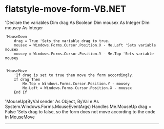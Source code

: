 # flatstyle-move-form-VB.NET

'Declare the variables
    Dim drag As Boolean
    Dim mousex As Integer
    Dim mousey As Integer


    'MouseDown
        drag = True 'Sets the variable drag to true.
        mousex = Windows.Forms.Cursor.Position.X - Me.Left 'Sets variable mousex
        mousey = Windows.Forms.Cursor.Position.Y - Me.Top 'Sets variable mousey


    'MouseMove
        'If drag is set to true then move the form accordingly.
        If drag Then
            Me.Top = Windows.Forms.Cursor.Position.Y - mousey
            Me.Left = Windows.Forms.Cursor.Position.X - mousex
        End If


  'MouseUp(ByVal sender As Object, ByVal e As System.Windows.Forms.MouseEventArgs) Handles Me.MouseUp
        drag = False 'Sets drag to false, so the form does not move according to the code in MouseMove

-------------------------------------------------------------------------------------------------------------------
